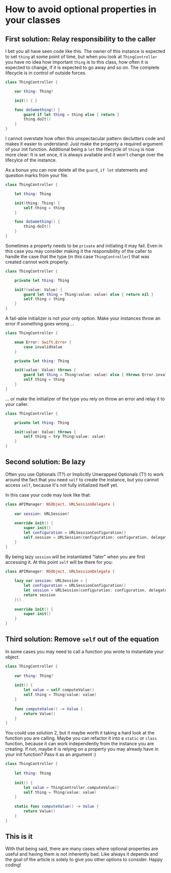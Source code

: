# How to avoid optional properties in your classes

## First solution: Relay responsibility to the caller

I bet you all have seen code like this. The owner of this instance is expected to set `thing` at some point of time, but when you look at `ThingController` you have no idea how important `thing` is to this class, how often it is expected to change, if it is expected to go away and so on. The complete lifecycle is in control of outside forces.

```swift
class ThingController {

    var thing: Thing?

    init() { }

    func doSomething() {
        guard if let thing = thing else { return }
        thing.doIt()
    }
}

```

I cannot overstate how often this unspectacular pattern declutters code and makes it easier to understand: Just make the property a required argument of your init function. Additional being a `let` the lifecycle of `thing` is now more clear: It is set once, it is always available and it won't change over the lifecylce of the instance.

As a bonus you can now delete all the `guard`, `if let` statements and question marks from your file.

```swift
class ThingController {

    let thing: Thing

    init(thing: Thing) {
        self.thing = thing
    }

    func doSomething() {
        thing.doIt()
    }
}

```

Sometimes a property needs to be `private` and initiating it may fail. Even in this case you may consider making it the responsibility of the caller to handle the case that the type (in this case `ThingController`) that was created cannot work properly.

```swift
class ThingController {

    private let thing: Thing

    init?(value: Value) {
        guard let thing = Thing(value: value) else { return nil }
        self.thing = thing
    }
}

```

A fail-able initializer is not your only option. Make your instances throw an error if something goes wrong ...

```swift
class ThingController {

    enum Error: Swift.Error {
        case invalidValue
    }

    private let thing: Thing

    init(value: Value) throws {
        guard let thing = Thing(value: value) else { throws Error.invalidValue }
        self.thing = thing
    }
}

```

... or make the initializer of the type you rely on throw an error and relay it to your caller.

```swift
class ThingController {

    private let thing: Thing

    init(value: Value) throws {
        self.thing = try Thing(value: value)
    }
}

```


## Second solution: Be lazy

Often you use Optionals (T?) or Implicitly Unwrapped Optionals (T!) to work around the fact that you need `self` to create the instance, but you cannot access `self`, because it's not fully initialized itself yet.

In this case your code may look like that:

```swift
class APIManager: NSObject, URLSessionDelegate {
    
    var session: URLSession?
    
    override init() {
        super.init()
        let configuration = URLSessionConfiguration()
        self.session = URLSession(configuration: configuration, delegate: self, delegateQueue: nil)
    }
}
```

By being lazy `session` will be instantiated "later" when you are first accessing it. At this point `self` will be there for you:


```swift
class APIManager: NSObject, URLSessionDelegate {
    
    lazy var session: URLSession = {
        let configuration = URLSessionConfiguration()
        let session = URLSession(configuration: configuration, delegate: self, delegateQueue: nil)
        return session
    }()
    
    override init() {
        super.init()
    }
}
```


## Third solution: Remove `self` out of the equation

In some cases you may need to call a function you wrote to instantiate your object. 

```swift
class ThingController {
    
    var thing: Thing?
    
    init() {
        let value = self.computeValue()
        self.thing = Thing(value: value)
    }
    
    func computeValue() -> Value {
        return Value()
    }
}
```

You could use solution 2, but it maybe worth it taking a hard look at the function you are calling. Maybe you can refactor it into a `static` or `class` function, because it can work independently from the instance you are creating. If not, maybe it is relying on a property you may already have in your init function? Pass it as an argument :)


```swift
class ThingController {
    
    let thing: Thing
    
    init() {
        let value = ThingController.computeValue()
        self.thing = Thing(value: value)
    }
    
    static func computeValue() -> Value {
        return Value()
    }
}
```

## This is it

With that being said, there are many cases where optional properties are useful and having them is not inherently bad. Like always it depends and the goal of the article is solely to give you other options to consider. Happy coding!
